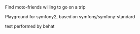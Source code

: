 Find moto-friends willing to go on a trip

Playground for symfony2, based on symfony/symfony-standard

test performed by behat

